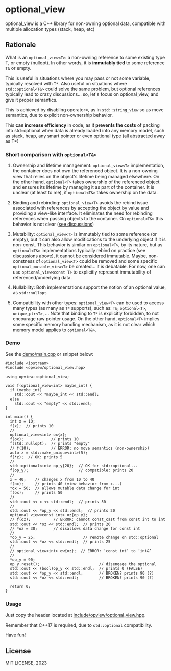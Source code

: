 # optional_view
optional_view is a C++ library for non-owning optional data, compatible with multiple allocation types (stack, heap, etc) 

## Rationale

What is an `optional_view<T>`: a non-owning reference to some existing type T, or empty (nullopt).
In other words, it is **immutably tied** to some reference `T&` or empty.

This is useful in situations where you may pass or not some variable,
typically resolved with `T*`. 
Also useful on situations where `std::optional<T&>` could solve the same problem,
but optional references typically lead to crazy discussions... so, let's
focus on optional_view, and give it proper semantics.

This is achieved by disabling operator=, as in `std::string_view` so as
move semantics, due to explicit non-ownership behavior.

This **can increase efficiency** in code, 
as it **prevents the costs** of packing into std::optional when data is
already loaded into any memory model, such as stack, heap, any smart
pointer or even optional type (all abstracted away as T*)

### Short comparison with `optional<T&>`

1. Ownership and lifetime management: `optional_view<T>` implementation, the container does not own the referenced object. It is a non-owning view that relies on the object's lifetime being managed elsewhere. On the other hand, `optional<T>` takes ownership of the referenced object and ensures its lifetime by managing it as part of the container.
It is unclear (at least to me), if `optional<T&>` takes ownership on the data.

2. Binding and rebinding: `optional_view<T>` avoids the rebind issue associated with references by accepting the object by value and providing a view-like interface. It eliminates the need for rebinding references when passing objects to the container.
On `optional<T&>` this behavior is not clear ([see discussions](https://herbsutter.com/2020/02/23/references-simply/))

3. Mutability: `optional_view<T>` is immutably tied to some reference (or empty), 
but it can also allow modifications to the underlying object if it is non-const. 
This behavior is similar on `optional<T>`, by its nature, 
but as `optional<T&>` implementations typically rebind on practice (see discussions above),
it cannot be considered immutable.
Maybe, non-constness of `optional_view<T>` could be removed and some specific `optional_mutable_view<T>` be created...
it is debatable.
For now, one can use `optional_view<const T>` to explicitly represent immutability of referenced/underlying data.

4. Nullability: Both implementations support the notion of an optional value, as `std::nullopt`.

5. Compatibility with other types: `optional_view<T>` can be used to access many types (as many as `T*` supports), such as:
`T&`, `optional<T>`, `unique_ptr<T>`, ... Note that binding to `T*` is explicitly forbidden, to not encourage raw pointer usage.
On the other hand, `optional<T>` implies some specific memory handling mechanism, 
as it is not clear which memory model applies to `optional<T&>`. 


### Demo

See the [demo/main.cpp](demo/main.cpp) or snippet below:

```{.cpp}
#include <iostream>
#include <opview/optional_view.hpp>

using opview::optional_view;

void f(optional_view<int> maybe_int) {
  if (maybe_int)
    std::cout << *maybe_int << std::endl;
  else
    std::cout << "empty" << std::endl;
}

int main() {
  int x = 10;
  f(x);  // prints 10
  //
  optional_view<int> ox{x};
  f(ox);            // prints 10
  f(std::nullopt);  // prints "empty"
  // f(10);         // ERROR: no move semantics (non-ownership)
  auto z = std::make_unique<int>(5);
  f(*z);  // OK: prints 5
  //
  std::optional<int> op_y{20};  // OK for std::optional...
  f(op_y);                      // compatible: prints 20
  //
  x = 40;    // changes x from 10 to 40
  f(ox);     // prints 40 (view behavior from x...)
  *ox = 50;  // allows mutable data change for int
  f(ox);     // prints 50
  //
  std::cout << x << std::endl;  // prints 50
  //
  std::cout << *op_y << std::endl;  // prints 20
  optional_view<const int> oz{op_y};
  // f(oz);          // ERROR: cannot const_cast from const int to int
  std::cout << *oz << std::endl;  // prints 20
  // *oz = 30;       // disallows data change for const int
  //
  *op_y = 25;                     // remote change on std::optional
  std::cout << *oz << std::endl;  // prints 25
  //
  // optional_view<int> ow{oz};  // ERROR: ‘const int’ to ‘int&’
  //
  *op_y = 90;
  op_y.reset();                          // disengage the optional
  std::cout << (bool)op_y << std::endl;  // prints 0 (FALSE)
  std::cout << *op_y << std::endl;       // BROKEN? prints 90 (?)
  std::cout << *oz << std::endl;         // BROKEN? prints 90 (?)

  return 0;
}
```

### Usage

Just copy the header located at [include/opview/optional_view.hpp](include/opview/optional_view.hpp).

Remember that C++17 is required, due to `std::optional` compatibility.

Have fun!

## License

MIT LICENSE, 2023
